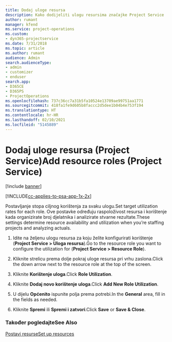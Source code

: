 ```yaml
---
title: Dodaj uloge resursa
description: Kako dodijeliti ulogu resursima značajke Project Service
author: rumant
manager: kfend
ms.service: project-operations
ms.custom:
- dyn365-projectservice
ms.date: 7/31/2018
ms.topic: article
ms.author: rumant
audience: Admin
search.audienceType:
- admin
- customizer
- enduser
search.app:
- D365CE
- D365PS
- ProjectOperations
ms.openlocfilehash: 737c36cc7a31b5fa10524e13709ae99751aa1771
ms.sourcegitcommit: 418fa1fe9d605b8faccc2d5dee1b04b4e753f194
ms.translationtype: HT
ms.contentlocale: hr-HR
ms.lasthandoff: 02/10/2021
ms.locfileid: "5145889"
---
```

# <a name="add-resource-roles-project-service"></a><span data-ttu-id="dfc09-103">Dodaj uloge resursa (Project Service)</span><span class="sxs-lookup"><span data-stu-id="dfc09-103">Add resource roles (Project Service)</span></span>

[!include [banner](../includes/psa-now-project-operations.md)]

[!INCLUDE[cc-applies-to-psa-app-1x-2x](../includes/cc-applies-to-psa-app-1x-2x.md)]

<span data-ttu-id="dfc09-104">Postavljanje stopa ciljnog korištenja za svaku ulogu.</span><span class="sxs-lookup"><span data-stu-id="dfc09-104">Set target utilization rates for each role.</span></span> <span data-ttu-id="dfc09-105">Ove postavke određuju raspoloživost resursa i korištenje kada organizirate broj djelatnika i analizirate stvarne rezultate.</span><span class="sxs-lookup"><span data-stu-id="dfc09-105">These settings determine resource availability and utilization when you’re staffing projects and analyzing actuals.</span></span>  
  
1.  <span data-ttu-id="dfc09-106">Idite na željenu ulogu resursa za koju želite konfigurirati korištenje (**Project Service > Uloga resursa**).</span><span class="sxs-lookup"><span data-stu-id="dfc09-106">Go to the resource role you want to configure the utilization for (**Project Service > Resource Role**).</span></span>  
  
2.  <span data-ttu-id="dfc09-107">Kliknite strelicu prema dolje pokraj uloge resursa pri vrhu zaslona.</span><span class="sxs-lookup"><span data-stu-id="dfc09-107">Click the down arrow next to the resource role at the top of the screen.</span></span>  
  
3.  <span data-ttu-id="dfc09-108">Kliknite **Korištenje uloga**.</span><span class="sxs-lookup"><span data-stu-id="dfc09-108">Click **Role Utilization**.</span></span>  
  
4.  <span data-ttu-id="dfc09-109">Kliknite **Dodaj novo korištenje uloga**.</span><span class="sxs-lookup"><span data-stu-id="dfc09-109">Click **Add New Role Utilization**.</span></span>  
  
5.  <span data-ttu-id="dfc09-110">U dijelu **Općenito** ispunite polja prema potrebi.</span><span class="sxs-lookup"><span data-stu-id="dfc09-110">In the **General** area, fill in the fields as needed.</span></span>  
  
6.  <span data-ttu-id="dfc09-111">Kliknite **Spremi** ili **Spremi i zatvori**.</span><span class="sxs-lookup"><span data-stu-id="dfc09-111">Click **Save** or **Save & Close**.</span></span>  
  
### <a name="see-also"></a><span data-ttu-id="dfc09-112">Također pogledajte</span><span class="sxs-lookup"><span data-stu-id="dfc09-112">See Also</span></span>  
 [<span data-ttu-id="dfc09-113">Postavi resurse</span><span class="sxs-lookup"><span data-stu-id="dfc09-113">Set up resources</span></span>](../psa/set-up-resources.md)
